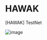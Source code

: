 # HAWAK
[HAWAK] TestNet

![image](https://user-images.githubusercontent.com/89214552/197572657-190a9508-2ddf-436f-b00a-97f638790027.png)
